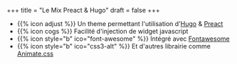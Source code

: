 +++
title = "Le Mix Preact & Hugo"
draft = false
+++

* {{% icon adjust %}} Un theme permettant l'utilisation d'[Hugo](https://gohugo.io/) & [Preact](https://preactjs.com/)
* {{% icon cogs %}} Facilité d'injection de widget javascript
* {{% icon style="b" ico="font-awesome" %}} Intégré avec [Fontawesome](https://fontawesome.com/)
* {{% icon style="b" ico="css3-alt" %}} Et d'autres librairie comme [Animate.css](https://animate.style/)